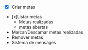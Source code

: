- [x] Criar metas
- [x]Listar metas
    - Metas realizadas
    - metas abertas
- Marcar/Descamar metas realizadas
- Remover metas
- Sistema de mensages

